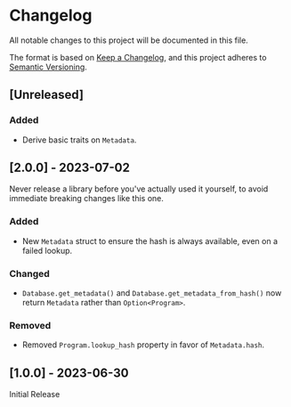 # Changelog

All notable changes to this project will be documented in this file.

The format is based on [Keep a Changelog](https://keepachangelog.com/en/1.0.0/), and this project adheres to [Semantic Versioning](https://semver.org/spec/v2.0.0.html).

## [Unreleased]

### Added

- Derive basic traits on `Metadata`.

## [2.0.0] - 2023-07-02

Never release a library before you've actually used it yourself, to avoid immediate breaking changes like this one.

### Added

- New `Metadata` struct to ensure the hash is always available, even on a failed lookup.

### Changed

- `Database.get_metadata()` and `Database.get_metadata_from_hash()` now return `Metadata` rather than `Option<Program>`.

### Removed

- Removed `Program.lookup_hash` property in favor of `Metadata.hash`.

## [1.0.0] - 2023-06-30

Initial Release
